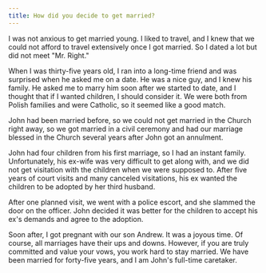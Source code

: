 ```yaml
---
title: How did you decide to get married?
---
```


I was not anxious to get married young. I liked to travel, and I knew that we could not afford to travel extensively once I got married. So I dated a lot but did not meet "Mr. Right."

When I was thirty-five years old, I ran into a long-time friend and was surprised when he asked me on a date. He was a nice guy, and I knew his family. He asked me to marry him soon after we started to date, and I thought that if I wanted children, I should consider it. We were both from Polish families and were Catholic, so it seemed like a good match.

John had been married before, so we could not get married in the Church right away, so we got married in a civil ceremony and had our marriage blessed in the Church several years after John got an annulment.

John had four children from his first marriage, so I had an instant family. Unfortunately, his ex-wife was very difficult to get along with, and we did not get visitation with the children when we were supposed to. After five years of court visits and many canceled visitations, his ex wanted the children to be adopted by her third husband.

After one planned visit, we went with a police escort, and she slammed the door on the officer. John decided it was better for the children to accept his ex's demands and agree to the adoption.

Soon after, I got pregnant with our son Andrew. It was a joyous time. Of course, all marriages have their ups and downs. However, if you are truly committed and value your vows, you work hard to stay married. We have been married for forty-five years, and I am John's full-time caretaker.
